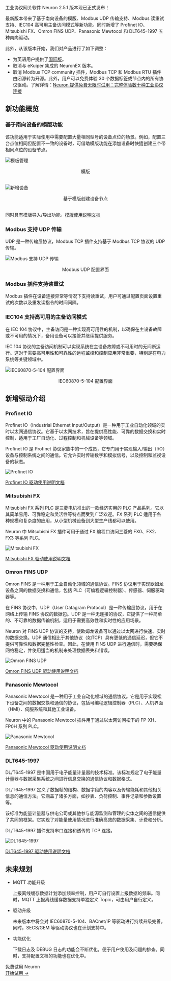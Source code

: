 工业协议网关软件 Neuron 2.5.1 版本现已正式发布！

最新版本带来了基于南向设备的模版、Modbus UDP 传输支持、Modbus 读重试支持、IEC104 高可用主备访问模式等新功能。同时新增了 Profinet IO、Mitsubishi FX、Omron FINS UDP、Panasonic Mewtocol 和 DLT645-1997 五种南向驱动。

此外，从该版本开始，我们对产品进行了如下调整： 

- 为英语用户提供了[国际版](https://www.emqx.com/en/try?product=neuron)。 
- 取消与 eKuiper 集成的 NeuronEX 版本。 
- 取消 Modbus TCP community 插件，Modbus TCP 和 Modbus RTU 插件由闭源转为开源。此外，用户可以免费体验 30 个数据标签或节点内的所有协议驱动。了解详情：[Neuron 提供免费无限时试用：完整体验数十种工业协议连接](https://www.emqx.com/zh/blog/experience-neuron-industrial-iot-gateway-software-for-free-with-time-unlimited-trial-license) 

## 新功能概览

### 基于南向设备的模版功能

该功能适用于实际使用中需要配置大量相同型号的设备点位的场景。例如，配置三台点位相同但配置不一致的设备时，可借助模版功能在添加设备时快捷创建三个带相同点位的设备节点。

![模板管理](https://assets.emqx.com/images/b5774a91a4d3f0e08115dfbb59965a69.png)

<center>模版</center>

<br>

![新增设备](https://assets.emqx.com/images/69ce43be0e0555f2f3a15ee1358d7865.png)

<center>基于模版创建设备节点</center>

<br>

同时具有模版导入/导出功能。[模版使用说明文档](https://neugates.io/docs/zh/latest/configuration/templates/templates.html)

### Modbus 支持 UDP 传输

UDP 是一种传输层协议，Modbus TCP 插件支持基于 Modbus TCP 协议的 UDP 传输。

![Modbus 支持 UDP 传输](https://assets.emqx.com/images/61c26fa40e364ee2cdd1719b078e7655.png)

<center>Modbus UDP 配置界面</center>

### Modbus 插件支持读重试

Modbus 插件在设备连接异常等情况下支持读重试，用户可通过配置页面设置重试的次数以及重发读指令的时间间隔。

### IEC104 支持高可用的主备访问模式

在 IEC 104 协议中，主备访问是一种实现高可用性的机制，以确保在主设备故障或不可用的情况下，备用设备可以接管并继续提供服务。

IEC 104 协议的主备访问机制可以实现系统在主设备故障或不可用时的无间断运行。这对于需要高可用性和可靠性的远程监控和控制应用非常重要，特别是在电力系统等关键领域中。

![IEC60870-5-104 配置界面](https://assets.emqx.com/images/5f7cc28ade50dc27c5bc87d475a8eb0c.png)

<center>IEC60870-5-104 配置界面</center>

## 新增驱动介绍

### Profinet IO

Profinet IO（Industrial Ethernet Input/Output）是一种用于工业自动化领域的实时以太网通信协议。它基于以太网技术，旨在提供高性能、可靠的数据交换和实时控制，适用于工厂自动化、过程控制和机械设备等领域。

Profinet IO 是 Profinet 协议家族中的一个成员，它专门用于实现输入/输出（I/O）设备与控制系统之间的通信。它允许实时传输数字和模拟信号，以及控制和监视设备的状态。

![Profinet IO](https://assets.emqx.com/images/49612671fc569880b1283242b9218ea9.png)

[Profinet IO 驱动使用说明文档](https://neugates.io/docs/zh/latest/configuration/south-devices/profinet/profinet.html)

### Mitsubishi FX

Mitsubishi FX 系列 PLC 是三菱电机推出的一款经济实用的 PLC 产品系列。它以其简单易用、可靠稳定和灵活性等特点而受到广泛欢迎。FX 系列 PLC 适用于各种规模和复杂度的应用，从小型机械设备到大型生产线都可以使用。

Neuron 中 Mitsubishi FX 插件可用于通过 FX 编程口访问三菱的 FX0、FX2、FX3 等系列 PLC。

![Mitsubishi FX](https://assets.emqx.com/images/5d3aaddd4038bd657034f7055a876108.png)

[Mitsubishi FX 驱动使用说明文档](https://neugates.io/docs/zh/latest/configuration/south-devices/mitsubishi-fx/overview.html)

### Omron FINS UDP

Omron FINS 是一种用于工业自动化领域的通信协议。FINS 协议用于实现欧姆龙设备之间的数据交换和通信，包括 PLC（可编程逻辑控制器）、传感器、伺服驱动器等。

在 FINS 协议中，UDP（User Datagram Protocol）是一种传输层协议，用于在网络上传输 FINS 协议的数据包。UDP 是一种无连接的协议，它提供了一种简单的、不可靠的数据传输机制，适用于需要高效性和实时性的应用场景。

Neuron 对 FINS UDP 协议的支持，使欧姆龙设备可以通过以太网进行快速、实时的数据交换。UDP 通信相比于其他协议（如TCP）具有更低的通信延迟，但它不提供可靠性和数据完整性检查。因此，在使用 FINS UDP 进行通信时，需要确保网络稳定，并使用适当的机制来处理数据丢失和错误。

![Omron FINS UDP](https://assets.emqx.com/images/682b0087802fe53099d8732299a60985.png)

[Omron FINS UDP 驱动使用说明文档](https://neugates.io/docs/zh/latest/configuration/south-devices/omron-fins/omron-fins-udp.html)

### Panasonic Mewtocol

Panasonic Mewtocol 是一种用于工业自动化领域的通信协议。它是用于实现松下设备之间的数据交换和通信的协议，包括可编程逻辑控制器（PLC）、人机界面（HMI）、伺服系统和其他工业设备。

Neuron 中的 Panasonic Mewtocol 插件用于通过以太网访问松下的 FP-XH、FP0H 系列 PLC。

![Panasonic Mewtocol](https://assets.emqx.com/images/35fb115aa058ee3bf47f1b55753e7dde.png)

[Panasonic Mewtocol 驱动使用说明文档](https://neugates.io/docs/zh/latest/configuration/south-devices/panasonic-mewtocol/overview.html)

### DLT645-1997

DL/T645-1997 是中国用于电子能量计量器的技术标准。该标准规定了电子能量计量器与数据采集系统之间进行信息交换的通信协议和数据格式。

DL/T645-1997 定义了数据帧的结构、数据字段的内容以及传输能耗和其他相关信息的通信方法。它涵盖了诸多方面，如抄表、负荷控制、事件记录和参数设置等。

该标准为能量计量器与供电公司或其他参与能源监测和管理的实体之间的通信提供了共同的框架。它实现了对能量使用情况进行准确高效的数据采集、计费和分析。

DL/T645-1997 插件支持串口连接和透传的 TCP 连接。

![DLT645-1997](https://assets.emqx.com/images/886a6548dfb439dde55e42e41b5370f4.png)

[DLT645-1997 驱动使用说明文档](https://neugates.io/docs/zh/latest/configuration/south-devices/dlt645-1997/dlt645-1997.html)

## 未来规划

- MQTT 功能升级

   上报离线缓存数据计划添加频率控制，用户可自行设置上报数据的频率。同时，MQTT 上报离线缓存数据支持单独定义 Topic，可由用户自行定义。

- 驱动升级

   未来版本中将会对 IEC60870-5-104、BACnet/IP 等驱动进行持续升级完善。同时，SECS/GEM 等驱动协议也在计划支持中。

- 功能优化

   下载日志及 DEBUG 日志的功能会不断优化，便于用户使用及问题的排查。同时，支持配置文档的功能也在优化中。

 

<section class="promotion">
    <div>
        免费试用 Neuron
    </div>
    <a href="https://www.emqx.com/zh/try?product=neuron" class="button is-gradient px-5">开始试用 →</a>
</section>
